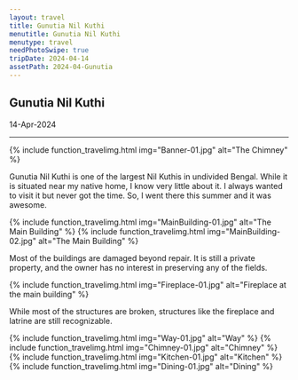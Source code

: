 ```yaml
---
layout: travel
title: Gunutia Nil Kuthi
menutitle: Gunutia Nil Kuthi
menutype: travel
needPhotoSwipe: true
tripDate: 2024-04-14
assetPath: 2024-04-Gunutia
---
```


## Gunutia Nil Kuthi
14-Apr-2024

---

{% include function_travelimg.html img="Banner-01.jpg" alt="The Chimney" %}

Gunutia Nil Kuthi is one of the largest Nil Kuthis in undivided Bengal. While it is situated near my native home, I know very little about it. I always wanted to visit it but never got the time. So, I went there this summer and it was awesome.

{% include function_travelimg.html img="MainBuilding-01.jpg" alt="The Main Building" %}
{% include function_travelimg.html img="MainBuilding-02.jpg" alt="The Main Building" %}

Most of the buildings are damaged beyond repair. It is still a private property, and the owner has no interest in preserving any of the fields.

{% include function_travelimg.html img="Fireplace-01.jpg" alt="Fireplace at the main building" %}

While most of the structures are broken, structures like the fireplace and latrine are still recognizable.

{% include function_travelimg.html img="Way-01.jpg" alt="Way" %}
{% include function_travelimg.html img="Chimney-01.jpg" alt="Chimney" %}
{% include function_travelimg.html img="Kitchen-01.jpg" alt="Kitchen" %}
{% include function_travelimg.html img="Dining-01.jpg" alt="Dining" %}

[dhanbad]: https://en.wikipedia.org/wiki/Dhanbad